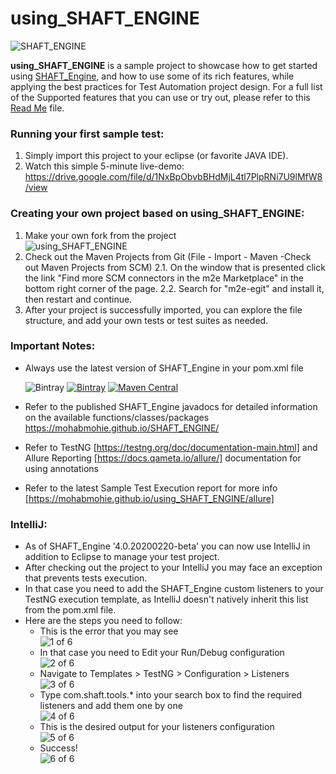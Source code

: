 # using_SHAFT_ENGINE
<img src="https://github.com/MohabMohie/SHAFT_ENGINE/raw/master/src/main/resources/images/shaft.png" alt="SHAFT_ENGINE" style="display:block; margin-left:auto; margin-right:auto;"/>

**using_SHAFT_ENGINE** is a sample project to showcase how to get started using [SHAFT_Engine](https://github.com/MohabMohie/SHAFT_ENGINE/), and how to use some of its rich features, while applying the best practices for Test Automation project design. For a full list of the Supported features that you can use or try out, please refer to this [Read Me](https://github.com/MohabMohie/SHAFT_ENGINE/blob/master/README.md) file.

### Running your first sample test:
1. Simply import this project to your eclipse (or favorite JAVA IDE).
2. Watch this simple 5-minute live-demo:
https://drive.google.com/file/d/1NxBpObvbBHdMjL4tl7PlpRNi7U9lMfW8/view

### Creating your own project based on using_SHAFT_ENGINE:
1. Make your own fork from the project <img src="https://drive.google.com/uc?export=download&id=1TIHfU4OamNjqEHFhasxw6tUw8YJwrItX" alt="using_SHAFT_ENGINE" style="display:block; margin-left:auto; margin-right:auto;"/>
2. Check out the Maven Projects from Git (File - Import - Maven -Check out Maven Projects from SCM)
2.1. On the window that is presented click the link "Find more SCM connectors in the m2e Marketplace" in the bottom right corner of the page.
2.2. Search for "m2e-egit" and install it, then restart and continue.
3. After your project is successfully imported, you can explore the file structure, and add your own tests or test suites as needed.

### Important Notes:
- Always use the latest version of SHAFT_Engine in your pom.xml file
  
  ![Bintray](https://img.shields.io/bintray/dt/mohabmohie/SHAFT/SHAFT_Engine?color=blue&label=Total%20Downloads&style=for-the-badge)
  [![Bintray](https://img.shields.io/bintray/v/mohabmohie/SHAFT/SHAFT_Engine?label=Bintray&style=for-the-badge)](https://bintray.com/mohabmohie/SHAFT/SHAFT_Engine/_latestVersion)
  [![Maven Central](https://img.shields.io/maven-central/v/io.github.mohabmohie/SHAFT_ENGINE?style=for-the-badge)](https://search.maven.org/search?q=g:%22io.github.mohabmohie%22%20AND%20a:%22SHAFT_ENGINE%22)
- Refer to the published SHAFT_Engine javadocs for detailed information on the available functions/classes/packages https://mohabmohie.github.io/SHAFT_ENGINE/
- Refer to TestNG [https://testng.org/doc/documentation-main.html] and Allure Reporting [https://docs.qameta.io/allure/] documentation for using annotations
- Refer to the latest Sample Test Execution report for more info [https://mohabmohie.github.io/using_SHAFT_ENGINE/allure]

### IntelliJ:
- As of SHAFT_Engine '4.0.20200220-beta' you can now use IntelliJ in addition to Eclipse to manage your test project.
- After checking out the project to your IntelliJ you may face an exception that prevents tests execution.
- In that case you need to add the SHAFT_Engine custom listeners to your TestNG execution template, as IntelliJ doesn't natively inherit this list from the pom.xml file.
- Here are the steps you need to follow:
  - This is the error that you may see <img src="https://drive.google.com/uc?export=download&id=1ZOyhYrTczLDVSO7wJzKoEghiYm9yDrhM" alt="1 of 6" style="display:block; margin-left:auto; margin-right:auto;"/>
  - In that case you need to Edit your Run/Debug configuration <img src="https://drive.google.com/uc?export=download&id=1m0gvqFMz0YqTaM28DKyZUiCUHWRpwOdC" alt="2 of 6" style="display:block; margin-left:auto; margin-right:auto;"/>
  - Navigate to Templates > TestNG > Configuration > Listeners <img src="https://drive.google.com/uc?export=download&id=1-WqbA2EPvMXX55Dr7pnQLUtnZ4OWwfAN" alt="3 of 6" style="display:block; margin-left:auto; margin-right:auto;"/>
  - Type com.shaft.tools.* into your search box to find the required listeners and add them one by one <img src="https://drive.google.com/uc?export=download&id=17lykJyCaCTYgnmZY0NBzfWxWLQGzxOyU" alt="4 of 6" style="display:block; margin-left:auto; margin-right:auto;"/>
  - This is the desired output for your listeners configuration <img src="https://drive.google.com/uc?export=download&id=1h047bFULAzItLr2yJ_LNnIToJjRttUDX" alt="5 of 6" style="display:block; margin-left:auto; margin-right:auto;"/>
  - Success! <img src="https://drive.google.com/uc?export=download&id=1TiFuFW2s2hozOtkM9t-ZBWbOEdQssV6g" alt="6 of 6" style="display:block; margin-left:auto; margin-right:auto;"/>
